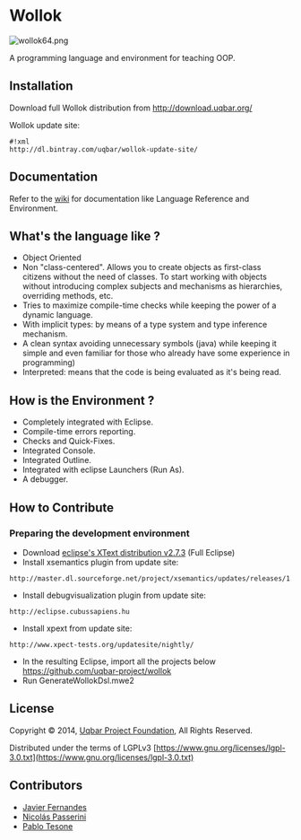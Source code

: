 # Wollok #
![wollok64.png](https://bitbucket.org/repo/annz6R/images/1431350970-wollok64.png)

A programming language and environment for teaching OOP.

## Installation ##
Download full Wollok distribution from http://download.uqbar.org/

Wollok update site:
```
#!xml
http://dl.bintray.com/uqbar/wollok-update-site/
```

## Documentation ##

Refer to the [wiki](wollok/wiki/Home) for documentation like Language Reference and Environment.

## What's the language like ? ##

* Object Oriented
* Non "class-centered". Allows you to create objects as first-class citizens without the need of classes. To start working with objects without introducing complex subjects and mechanisms as hierarchies, overriding methods, etc.
* Tries to maximize compile-time checks while keeping the power of a dynamic language.
* With implicit types: by means of a type system and type inference mechanism.
* A clean syntax avoiding unnecessary symbols (java) while keeping it simple and even familiar for those who already have some experience in programming) 
* Interpreted: means that the code is being evaluated as it's being read.

## How is the Environment ? ##

* Completely integrated with Eclipse.
* Compile-time errors reporting.
* Checks and Quick-Fixes.
* Integrated Console.
* Integrated Outline.
* Integrated with eclipse Launchers (Run As).
* A debugger.

## How to Contribute ##
### Preparing the development environment ###

 * Download [eclipse's XText distribution v2.7.3](http://www.eclipse.org/Xtext/download.html) (Full Eclipse)
 * Install xsemantics plugin from update site:
```
http://master.dl.sourceforge.net/project/xsemantics/updates/releases/1.7
```
 * Install debugvisualization plugin from update site:
```
http://eclipse.cubussapiens.hu
```
 * Install xpext from update site:
```
http://www.xpect-tests.org/updatesite/nightly/
```
 * In the resulting Eclipse, import all the projects below https://github.com/uqbar-project/wollok
 * Run GenerateWollokDsl.mwe2

## License ##

Copyright © 2014, [Uqbar Project Foundation](http://www.uqbar-project.org/), All Rights Reserved.

Distributed under the terms of LGPLv3
[https://www.gnu.org/licenses/lgpl-3.0.txt](https://www.gnu.org/licenses/lgpl-3.0.txt)

## Contributors ##

* [Javier Fernandes](http://ar.linkedin.com/pub/javier-fernandes/4/441/14/)
* [Nicolás Passerini](http://ar.linkedin.com/in/nicolaspasserini)
* [Pablo Tesone](http://ar.linkedin.com/in/tesonep)

